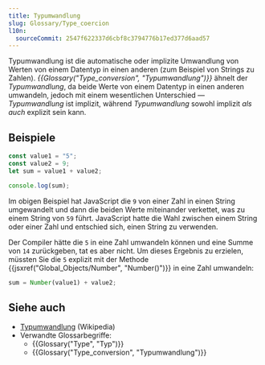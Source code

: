 ```yaml
---
title: Typumwandlung
slug: Glossary/Type_coercion
l10n:
  sourceCommit: 2547f622337d6cbf8c3794776b17ed377d6aad57
---
```


Typumwandlung ist die automatische oder implizite Umwandlung von Werten von einem Datentyp in einen anderen (zum Beispiel von Strings zu Zahlen). _{{Glossary("Type_conversion", "Typumwandlung")}}_ ähnelt der _Typumwandlung_, da beide Werte von einem Datentyp in einen anderen umwandeln, jedoch mit einem wesentlichen Unterschied — _Typumwandlung_ ist implizit, während _Typumwandlung_ sowohl implizit _als auch_ explizit sein kann.

## Beispiele

```js
const value1 = "5";
const value2 = 9;
let sum = value1 + value2;

console.log(sum);
```

Im obigen Beispiel hat JavaScript die `9` von einer Zahl in einen String umgewandelt und dann die beiden Werte miteinander verkettet, was zu einem String von `59` führt. JavaScript hatte die Wahl zwischen einem String oder einer Zahl und entschied sich, einen String zu verwenden.

Der Compiler hätte die `5` in eine Zahl umwandeln können und eine Summe von `14` zurückgeben, tat es aber nicht. Um dieses Ergebnis zu erzielen, müssten Sie die `5` explizit mit der Methode {{jsxref("Global_Objects/Number", "Number()")}} in eine Zahl umwandeln:

```js
sum = Number(value1) + value2;
```

## Siehe auch

- [Typumwandlung](https://en.wikipedia.org/wiki/Type_conversion) (Wikipedia)
- Verwandte Glossarbegriffe:
  - {{Glossary("Type", "Typ")}}
  - {{Glossary("Type_conversion", "Typumwandlung")}}
